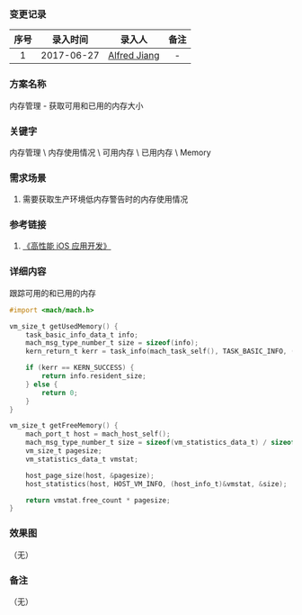 ### 变更记录

| 序号 | 录入时间 | 录入人 | 备注 |
|:--------:|:--------:|:--------:|:--------:|
| 1 | 2017-06-27 | [Alfred Jiang](https://github.com/viktyz) | - |

### 方案名称

内存管理 - 获取可用和已用的内存大小

### 关键字

内存管理 \ 内存使用情况 \ 可用内存 \ 已用内存 \ Memory

### 需求场景

1. 需要获取生产环境低内存警告时的内存使用情况

### 参考链接

1. [《高性能 iOS 应用开发》](https://book.douban.com/subject/27013752/)

### 详细内容

跟踪可用的和已用的内存

```objectivec
#import <mach/mach.h>

vm_size_t getUsedMemory() {
    task_basic_info_data_t info;
    mach_msg_type_number_t size = sizeof(info);
    kern_return_t kerr = task_info(mach_task_self(), TASK_BASIC_INFO, (task_info_t)&info, &size);

    if (kerr == KERN_SUCCESS) {
        return info.resident_size;
    } else {
        return 0;
    }
}

vm_size_t getFreeMemory() {
    mach_port_t host = mach_host_self();
    mach_msg_type_number_t size = sizeof(vm_statistics_data_t) / sizeof(integer_t);
    vm_size_t pagesize;
    vm_statistics_data_t vmstat;

    host_page_size(host, &pagesize);
    host_statistics(host, HOST_VM_INFO, (host_info_t)&vmstat, &size);

    return vmstat.free_count * pagesize;
}
```

### 效果图
（无）

### 备注
（无）
